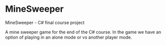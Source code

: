 # MineSweeper
MineSweeper - C# final course project

A mine sweeper game for the end of the C# course.
In the game we have an option of playing in an alone mode or vs another player mode.
